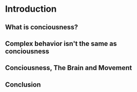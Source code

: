 # Introduction


## What is conciousness?


## Complex behavior isn't the same as conciousness


## Conciousness, The Brain and Movement


## Conclusion